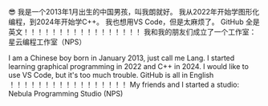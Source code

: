 😎
我是一个2013年1月出生的中国男孩，叫我朗就好。
我从2022年开始学图形化编程，到2024年开始学C++。
我也想用VS Code，但是太麻烦了。
GitHub 全是英文！！！！！！！！！！！！！！！！！
我和我的朋友们成立了一个工作室：星云编程工作室（NPS）

I am a Chinese boy born in January 2013, just call me Lang.
I started learning graphical programming in 2022 and C++ in 2024.
I would like to use VS Code, but it's too much trouble.
GitHub is all in English ！！！！！！！！！！！！！！！！！
My friends and I started a studio: Nebula Programming Studio (NPS)
